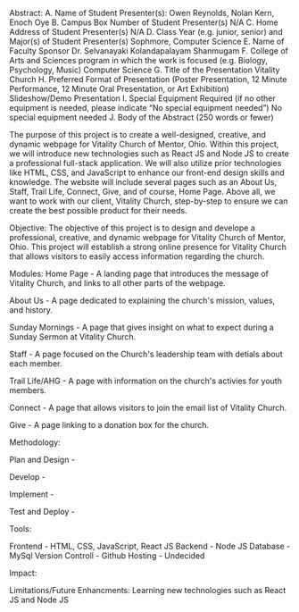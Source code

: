 Abstract:
A. Name of Student Presenter(s):
Owen Reynolds, Nolan Kern, Enoch Oye
B. Campus Box Number of Student Presenter(s)
N/A
C. Home Address of Student Presenter(s)
N/A
D. Class Year (e.g. junior, senior) and Major(s) of Student Presenter(s)
Sophmore, Computer Science
E. Name of Faculty Sponsor
Dr. Selvanayaki Kolandapalayam Shanmugam
F. College of Arts and Sciences program in which the work is focused (e.g. Biology,
Psychology, Music)
Computer Science
G. Title of the Presentation
Vitality Church 
H. Preferred Format of Presentation (Poster Presentation, 12 Minute Performance, 12
Minute Oral Presentation, or Art Exhibition)
Slideshow/Demo Presentation
I. Special Equipment Required (if no other equipment is needed, please indicate “No
special equipment needed”)
No special equipment needed
J. Body of the Abstract (250 words or fewer)

The purpose of this project is to create a well-designed, creative, and dynamic webpage for Vitality Church of Mentor, Ohio. Within this project, we will introduce new technologies such as React JS and Node JS to create a professional full-stack application. We will also utilize prior technologies like HTML, CSS, and JavaScript to enhance our front-end design skills and knowledge. The website will include several pages such as an About Us, Staff, Trail Life, Connect, Give, and of course, Home Page. Above all, we want to work with our client, Vitality Church, step-by-step to ensure we can create the best possible product for their needs.

Objective:
The objective of this project is to design and develope a professional, creative, and dynamic webpage for Vitality Church of Mentor, Ohio. This project will establish a strong online presence for Vitality Church that allows visitors to easily access information regarding the church. 

Modules:
Home Page - A landing page that introduces the message of Vitality Church, and links to all other parts of the webpage.

About Us - A page dedicated to explaining the church's mission, values, and history.

Sunday Mornings - A page that gives insight on what to expect during a Sunday Sermon at Vitality Church.

Staff - A page focused on the Church's leadership team with detials about each member.

Trail Life/AHG - A page with information on the church's activies for youth members. 

Connect - A page that allows visitors to join the email list of Vitality Church. 

Give - A page linking to a donation box for the church.

Methodology:

Plan and Design - 

Develop - 

Implement - 

Test and Deploy - 

Tools:

Frontend - HTML, CSS, JavaScript, React JS
Backend - Node JS
Database - MySql
Version Controll - Github
Hosting - Undecided

Impact: 

Limitations/Future Enhancments: Learning new technologies such as React JS and Node JS